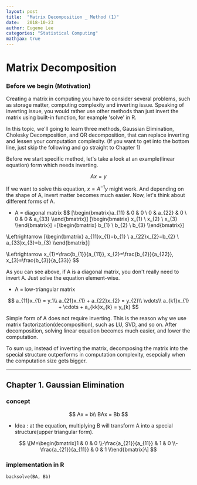```yaml
---
layout: post
title:  "Matrix Decomposition _ Method (1)"
date:   2018-10-23
author: Eugene Lee
categories: "Statistical Computing"
mathjax: true
---
```


# Matrix Decomposition
### Before we begin (Motivation)
Creating a matrix in computing you have to consider several problems, such as storage matter, computing complexity and inverting issue. Speaking of inverting issue, you would rather use other methods than just invert the matrix using built-in function, for example 'solve' in R.

In this topic, we'll going to learn three methods, Gaussian Elimination, Cholesky Decomposition, and QR decomposition, that can replace inverting and lessen your computation complexity.
(If you want to get into the bottom line, just skip the following and go straight to Chapter 1)

Before we start specific method, let's take a look at an example(linear equation) form which needs inverting.

$$
Ax = y
$$

If we want to solve this equation, $x = A^{-1}y$ might work. And depending on the shape of A, invert matter becomes much easier. Now, let's think about different forms of A. 

- A = diagonal matrix
$$
\[\begin{bmatrix}a_{11} & 0 & 0  \\ 0 & a_{22} & 0  \\ 0 & 0 & a_{33}  \\\end{bmatrix}\]
\[\begin{bmatrix} x_{1}  \\ x_{2}  \\ x_{3}  \\\end{bmatrix}\]
=\[\begin{bmatrix} b_{1}  \\ b_{2}  \\ b_{3}  \\\end{bmatrix}\]

\Leftrightarrow \[\begin{bmatrix} a_{11}x_{1}=b_{1} \\ a_{22}x_{2}=b_{2}  \\ a_{33}x_{3}=b_{3}  \\\end{bmatrix}\]

\Leftrightarrow x_{1}=\frac{b_{1}}{a_{11}}, x_{2}=\frac{b_{2}}{a_{22}}, x_{3}=\frac{b_{3}}{a_{33}}
$$

As you can see above, if A is a diagonal matrix, you don't really need to invert A. Just solve the equation element-wise.

- A = low-triangular matrix


$$
a_{11}x_{1} = y_1\\
a_{21}x_{1} + a_{22}x_{2} = y_{2}\\
\vdots\\
a_{k1}x_{1} + \cdots + a_{kk}x_{k} = y_{k}
$$

Simple form of A does not require inverting. This is the reason why we use matrix factorization(decomposition), such as LU, SVD, and so on. After decomposition, solving linear equation becomes much easier, and lower the computation.

To sum up, instead of inverting the matrix, decomposing the matrix into the special structure outperforms in computation complexity, esepcially when the computation size gets bigger.

- - -

## Chapter 1. Gaussian Elimination
### concept
$$
Ax = b\\
BAx = Bb
$$
- Idea : at the equation, multiplying B will transform A into a special structure(upper triangular form).


$$
\[M=\begin{bmatrix}1 & 0 & 0  \\-\frac{a_{21}}{a_{11}} & 1 & 0  \\-\frac{a_{21}}{a_{11}} & 0 & 1  \\\end{bmatrix}\]
$$

### implementation in R
```
backsolve(BA, Bb)
```
